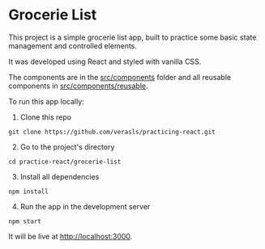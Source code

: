 # Grocerie List

This project is a simple grocerie list app, built to practice some basic state management and controlled elements.

It was developed using React and styled with vanilla CSS.

The components are in the [src/components](https://github.com/verasls/practicing-react/tree/main/grocerie-list/src/components) folder and all reusable components in [src/components/reusable](https://github.com/verasls/practicing-react/tree/main/grocerie-list/src/components/reusable).

To run this app locally:

1. Clone this repo

```
git clone https://github.com/verasls/practicing-react.git
```

2. Go to the project's directory

```
cd practice-react/grocerie-list
```

3. Install all dependencies

```
npm install
```

4. Run the app in the development server

```
npm start
```

It will be live at [http://localhost:3000](http://localhost:3000).
